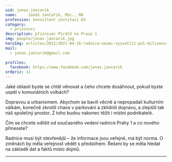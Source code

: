 ```yaml
---
uid: jonas.jancarik
name:     Jonáš Jančařík, MSc., MA
profession: konzultant institucí EU
category:
  - priznivci
description: příznivec Pirátů na Praze 1
img: people/jonas-jancarik.jpg
heroImg: articles/2021/2021-04-16-radnice-neumi-vysvetlit-pul-milionovy-pro-valentu.jpg
mail:
  - jonas.jancarik@gmail.com
 
profiles:
  facebook: https://www.facebook.com/jonas.jancarik
ordpriz: 11
---
```

Jaké oblasti byste se chtěl věnovat a čeho chcete dosáhnout, pokud byste uspěl v komunálních volbách?

Dopravou a urbanismem. Abychom se bavili věcně a nepropadali kulturním válkám, konečně zkrotili chaos v parkování a zklidnili dopravu, a zlepšili tak náš společný prostor. Z toho budou nakonec těžit i místní podnikatelé.

Čím se chcete odlišit od současného vedení radnice Prahy 1 a co nového přinesete?

Radnice musí být otevřenější – že informace jsou veřejné, má být norma. O změnách by měla veřejnost vědět s předstihem. Řešení by se měla hledat na základě dat a faktů místo dojmů.

---
